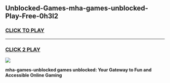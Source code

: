 
## Unblocked-Games-mha-games-unblocked-Play-Free-0h3l2
<h3>
<a href="https://premium76.site?title=mha-games-unblocked&ref=19M">CLICK TO PLAY</a></h3>
<hr>

<h3>
<a href="https://premium76.site?title=mha-games-unblocked&ref=19M">CLICK 2 PLAY</a>
  
</h3>

<a href="https://premium76.site?title=mha-games-unblocked&ref=19M"><img src="https://clearcache.store/games.png"></a>


**mha-games-unblocked games unblocked: Your Gateway to Fun and Accessible Online Gaming**
